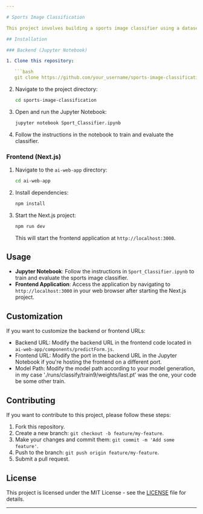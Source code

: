 ```yaml
---

# Sports Image Classification

This project involves building a sports image classifier using a dataset from [Kaggle](https://www.kaggle.com/datasets/sidharkal/sports-image-classification). The classifier is implemented in a Jupyter Notebook named `Sport_Classifier.ipynb`. Additionally, there is a frontend application built with Next.js located in the `ai-web-app` directory.

## Installation

### Backend (Jupyter Notebook)

1. Clone this repository:

   ```bash
   git clone https://github.com/your_username/sports-image-classification.git
   ```

2. Navigate to the project directory:

   ```bash
   cd sports-image-classification
   ```

3. Open and run the Jupyter Notebook:

   ```bash
   jupyter notebook Sport_Classifier.ipynb
   ```

4. Follow the instructions in the notebook to train and evaluate the classifier.

### Frontend (Next.js)

1. Navigate to the `ai-web-app` directory:

   ```bash
   cd ai-web-app
   ```

2. Install dependencies:

   ```bash
   npm install
   ```

3. Start the Next.js project:

   ```bash
   npm run dev
   ```

   This will start the frontend application at `http://localhost:3000`.

## Usage

- **Jupyter Notebook**: Follow the instructions in `Sport_Classifier.ipynb` to train and evaluate the sports image classifier.
- **Frontend Application**: Access the application by navigating to `http://localhost:3000` in your web browser after starting the Next.js project.

## Customization

If you want to customize the backend or frontend URLs:

- Backend URL: Modify the backend URL in the frontend code located in `ai-web-app/components/predictForm.js`.
- Frontend URL: Modify the port in the backend URL in the Jupyter Notebook if you're hosting the frontend on a different port.
- Model Path: Modify the model path according to your model generation, in my case './runs/classify/train9/weights/last.pt' was the one, your code be some other train.

## Contributing

If you want to contribute to this project, please follow these steps:

1. Fork this repository.
2. Create a new branch: `git checkout -b feature/my-feature`.
3. Make your changes and commit them: `git commit -m 'Add some feature'`.
4. Push to the branch: `git push origin feature/my-feature`.
5. Submit a pull request.

## License

This project is licensed under the MIT License - see the [LICENSE](LICENSE) file for details.

---
```

